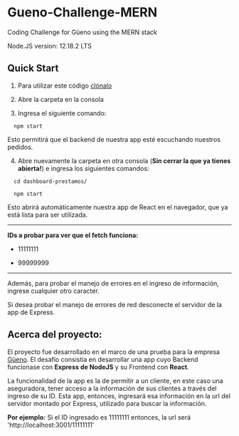 # Gueno-Challenge-MERN
 Coding Challenge for Güeno using the MERN stack

 Node.JS version: 12.18.2 LTS

## Quick Start

1. Para utilizar este código [clónalo](https://github.com/tadeoangh/Gueno-Challenge-MERN.git)

2. Abre la carpeta en la consola

3. Ingresa el siguiente comando:

```
  npm start
```
Esto permitirá que el backend de nuestra app esté escuchando nuestros pedidos.

4. Abre nuevamente la carpeta en otra consola (__Sin cerrar la que ya tienes abierta!__) e ingresa los siguientes comandos:

```
  cd dashboard-prestamos/
```
```
  npm start
```

  Esto abrirá automáticamente nuestra app de React en el navegador, que ya está lista para ser utilizada.
  
  ****
  
  __IDs a probar para ver que el fetch funciona:__
  
  + 11111111
  
  + 99999999
  
  ****
  
  Además, para probar el manejo de errores en el ingreso de información, ingrese cualquier otro caracter.
  
  Si desea probar el manejo de errores de red desconecte el servidor de la app de Express.

## Acerca del proyecto:

El proyecto fue desarrollado en el marco de una prueba para la empresa [Güeno](https://gueno.com/). El desafío consistía en desarrollar una app cuyo Backend funcionase con **Express de NodeJS** y su Frontend con **React**.
<p>La funcionalidad de la app es la de permitir a un cliente, en este caso una aseguradora, tener acceso a la información de sus clientes a través del ingreso de su ID. Esta app, entonces, ingresará esa información en la url del servidor montado por Express, utilizado para buscar la información.</p>

__Por ejemplo:__ Si el ID ingresado es 11111111 entonces, la url será 'http://localhost:3001/11111111'
